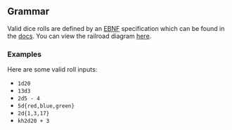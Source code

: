 ## Grammar
Valid dice rolls are defined by an [EBNF](https://en.wikipedia.org/wiki/Extended_Backus%E2%80%93Naur_form) specification which can be found in the [docs](docs/preroll.iso-ebnf). You can view the railroad diagram [here](docs/dice_roll_ebnf_railroad_solid_bg.png).

### Examples
Here are some valid roll inputs:
- `1d20`
- `13d3`
- `2d5 - 4`
- `5d{red,blue,green}`
- `2d{1,3,17}`
- `kh2d20 + 3`
